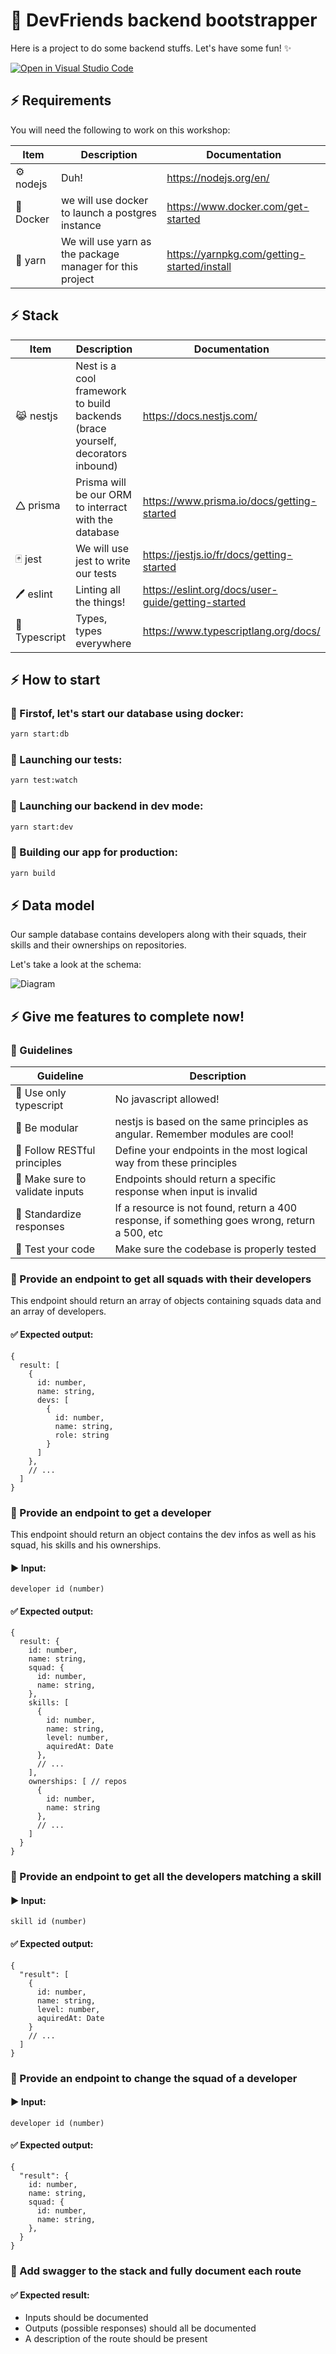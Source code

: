 # 🥇 DevFriends backend bootstrapper

Here is a project to do some backend stuffs. Let's have some fun! ✨

[![Open in Visual Studio Code](https://open.vscode.dev/badges/open-in-vscode.svg)](https://open.vscode.dev/jpb06/dev-friends-backend-starter)

## ⚡ Requirements

You will need the following to work on this workshop:

| Item      | Description                                              | Documentation                               |
| --------- | -------------------------------------------------------- | ------------------------------------------- |
| ⚙️ nodejs | Duh!                                                     | https://nodejs.org/en/                      |
| 🐳 Docker | we will use docker to launch a postgres instance         | https://www.docker.com/get-started          |
| 🧶 yarn   | We will use yarn as the package manager for this project | https://yarnpkg.com/getting-started/install |

## ⚡ Stack

| Item          | Description                                                                     | Documentation                                      |
| ------------- | ------------------------------------------------------------------------------- | -------------------------------------------------- |
| 😹 nestjs     | Nest is a cool framework to build backends (brace yourself, decorators inbound) | https://docs.nestjs.com/                           |
| 🛆 prisma      | Prisma will be our ORM to interract with the database                           | https://www.prisma.io/docs/getting-started         |
| 🃏 jest       | We will use jest to write our tests                                             | https://jestjs.io/fr/docs/getting-started          |
| 🖊️ eslint     | Linting all the things!                                                         | https://eslint.org/docs/user-guide/getting-started |
| 🤩 Typescript | Types, types everywhere                                                         | https://www.typescriptlang.org/docs/               |

## ⚡ How to start

### 🔶 Firstof, let's start our database using docker:

```bash
yarn start:db
```

### 🔶 Launching our tests:

```bash
yarn test:watch
```

### 🔶 Launching our backend in dev mode:

```bash
yarn start:dev
```

### 🔶 Building our app for production:

```bash
yarn build
```

## ⚡ Data model

Our sample database contains developers along with their squads, their skills and their ownerships on repositories.

Let's take a look at the schema:

![Diagram](./misc/db-diagram.png)

## ⚡ Give me features to complete now!

### 🔶 Guidelines

| Guideline                       | Description                                                                                   |
| ------------------------------- | --------------------------------------------------------------------------------------------- |
| 💪 Use only typescript          | No javascript allowed!                                                                        |
| 💪 Be modular                   | nestjs is based on the same principles as angular. Remember modules are cool!                 |
| 💪 Follow RESTful principles    | Define your endpoints in the most logical way from these principles                           |
| 💪 Make sure to validate inputs | Endpoints should return a specific response when input is invalid                             |
| 💪 Standardize responses        | If a resource is not found, return a 400 response, if something goes wrong, return a 500, etc |
| 💪 Test your code               | Make sure the codebase is properly tested                                                     |

### 🔶 Provide an endpoint to get all squads with their developers

This endpoint should return an array of objects containing squads data and an array of developers.

#### ✅ Expected output:

```
{
  result: [
    {
      id: number,
      name: string,
      devs: [
        {
          id: number,
          name: string,
          role: string
        }
      ]
    },
    // ...
  ]
}

```

### 🔶 Provide an endpoint to get a developer

This endpoint should return an object contains the dev infos as well as his squad, his skills and his ownerships.

#### ▶️ Input:

```
developer id (number)
```

#### ✅ Expected output:

```
{
  result: {
    id: number,
    name: string,
    squad: {
      id: number,
      name: string,
    },
    skills: [
      {
        id: number,
        name: string,
        level: number,
        aquiredAt: Date
      },
      // ...
    ],
    ownerships: [ // repos
      {
        id: number,
        name: string
      },
      // ...
    ]
  }
}
```

### 🔶 Provide an endpoint to get all the developers matching a skill

#### ▶️ Input:

```
skill id (number)
```

#### ✅ Expected output:

```
{
  "result": [
    {
      id: number,
      name: string,
      level: number,
      aquiredAt: Date
    }
    // ...
  ]
}
```

### 🔶 Provide an endpoint to change the squad of a developer

#### ▶️ Input:

```
developer id (number)
```

#### ✅ Expected output:

```
{
  "result": {
    id: number,
    name: string,
    squad: {
      id: number,
      name: string,
    },
  }
}
```

### 🔶 Add swagger to the stack and fully document each route

#### ✅ Expected result:

- Inputs should be documented
- Outputs (possible responses) should all be documented
- A description of the route should be present
